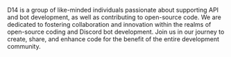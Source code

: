 D14 is a group of like-minded individuals passionate about supporting API and bot development, as well as contributing to open-source code. We are dedicated to fostering collaboration and innovation within the realms of open-source coding and Discord bot development. Join us in our journey to create, share, and enhance code for the benefit of the entire development community.
